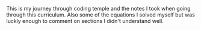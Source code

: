 This is my journey through coding temple and the notes I took when going through this curriculum. Also some of the equations I solved myself but was luckly enough to comment on sections I didn't understand well.
